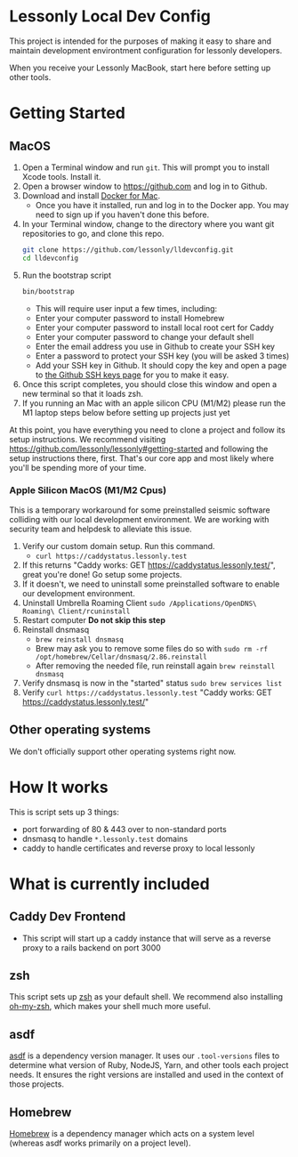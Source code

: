# Lessonly Local Dev Config

This project is intended for the purposes of making it easy to share and maintain development environtment configuration for lessonly developers.

When you receive your Lessonly MacBook, start here before setting up other tools.

# Getting Started

## MacOS

1. Open a Terminal window and run `git`. This will prompt you to install Xcode tools. Install it.
2. Open a browser window to https://github.com and log in to Github.
3. Download and install [Docker for Mac](https://docs.docker.com/docker-for-mac/install/).
   - Once you have it installed, run and log in to the Docker app. You may need to sign up if you haven't done this before.
4. In your Terminal window, change to the directory where you want git repositories to go, and clone this repo.
   ```sh
   git clone https://github.com/lessonly/lldevconfig.git
   cd lldevconfig
   ```
5. Run the bootstrap script
   ```sh
   bin/bootstrap
   ```
   - This will require user input a few times, including:
   - Enter your computer password to install Homebrew
   - Enter your computer password to install local root cert for Caddy
   - Enter your computer password to change your default shell
   - Enter the email address you use in Github to create your SSH key
   - Enter a password to protect your SSH key (you will be asked 3 times)
   - Add your SSH key in Github. It should copy the key and open a page to [the Github SSH keys page](https://github.com/settings/keys) for you to make it easy.
6. Once this script completes, you should close this window and open a new terminal so that it loads zsh.
7. If you running an Mac with an apple silicon CPU (M1/M2) please run the M1 laptop steps below before setting up projects just yet

At this point, you have everything you need to clone a project and follow its setup instructions. We recommend visiting https://github.com/lessonly/lessonly#getting-started and following the setup instructions there, first. That's our core app and most likely where you'll be spending more of your time.

### Apple Silicon MacOS (M1/M2 Cpus)

This is a temporary workaround for some preinstalled seismic software colliding with our local development environment. We are working with security team and helpdesk to alleviate this issue.

1. Verify our custom domain setup. Run this command.
   - `curl https://caddystatus.lessonly.test`
2. If this returns "Caddy works: GET https://caddystatus.lessonly.test/", great you're done! Go setup some projects.
3. If it doesn't, we need to uninstall some preinstalled software to enable our development environment.
4. Uninstall Umbrella Roaming Client `sudo /Applications/OpenDNS\ Roaming\ Client/rcuninstall`
5. Restart computer **Do not skip this step**
6. Reinstall dnsmasq
   - `brew reinstall dnsmasq`
   - Brew may ask you to remove some files do so with `sudo rm -rf /opt/homebrew/Cellar/dnsmasq/2.86.reinstall`
   - After removing the needed file, run reinstall again `brew reinstall dnsmasq`
7. Verify dnsmasq is now in the "started" status `sudo brew services list`
8. Verify `curl https://caddystatus.lessonly.test` "Caddy works: GET https://caddystatus.lessonly.test/"

## Other operating systems

We don't officially support other operating systems right now.

# How It works

This is script sets up 3 things:

- port forwarding of 80 & 443 over to non-standard ports
- dnsmasq to handle `*.lessonly.test` domains
- caddy to handle certificates and reverse proxy to local lessonly

# What is currently included

## Caddy Dev Frontend

- This script will start up a caddy instance that will serve as a reverse proxy to a rails backend on port 3000

## zsh

This script sets up [zsh](http://zsh.sourceforge.net/) as your default shell. We recommend also installing [oh-my-zsh](https://ohmyz.sh/), which makes your shell much more useful.

## asdf

[asdf](https://asdf-vm.com) is a dependency version manager. It uses our `.tool-versions` files to determine what version of Ruby, NodeJS, Yarn, and other tools each project needs. It ensures the right versions are installed and used in the context of those projects.

## Homebrew

[Homebrew](https://brew.sh/) is a dependency manager which acts on a system level (whereas asdf works primarily on a project level).
